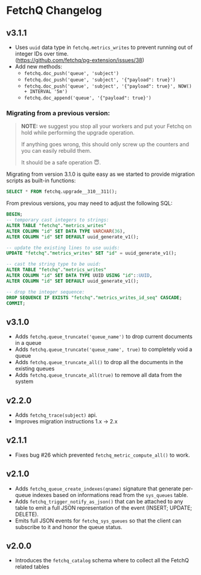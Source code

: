 # FetchQ Changelog

## v3.1.1

- Uses `uuid` data type in `fetchq.metrics_writes` to prevent
  running out of integer IDs over time.  
  (https://github.com/fetchq/pg-extension/issues/38)
- Add new methods:
  - `fetchq.doc_push('queue', 'subject')`
  - `fetchq.doc_push('queue', 'subject', '{"payload": true}')`
  - `fetchq.doc_push('queue', 'subject', '{"payload": true}', NOW() + INTERVAL '5m')`
  - `fetchq.doc_append('queue', '{"payload": true}')`

### Migrating from a previous version:

> **NOTE:** we suggest you stop all your workers and put your 
> Fetchq on hold while performing the upgrade operation. 
> 
> If anything goes wrong, this should only screw up the counters
> and you can easily rebuild them.
>
> It should be a safe operation 😇.

Migrating from version 3.1.0 is quite easy as we started to
provide migration scripts as built-in functions:

```sql
SELECT * FROM fetchq.upgrade__310__311();
```

From previous versions, you may need to adjust the following SQL:

```sql
BEGIN;
-- temporary cast integers to strings:
ALTER TABLE "fetchq"."metrics_writes" 
ALTER COLUMN "id" SET DATA TYPE VARCHAR(36),
ALTER COLUMN "id" SET DEFAULT uuid_generate_v1();

-- update the existing lines to use uuids:
UPDATE "fetchq"."metrics_writes" SET "id" = uuid_generate_v1();

-- cast the string type to be uuid:
ALTER TABLE "fetchq"."metrics_writes"
ALTER COLUMN "id" SET DATA TYPE UUID USING "id"::UUID,
ALTER COLUMN "id" SET DEFAULT uuid_generate_v1();

-- drop the integer sequence:
DROP SEQUENCE IF EXISTS "fetchq"."metrics_writes_id_seq" CASCADE;
COMMIT;
```



## v3.1.0

- Adds `fetchq.queue_truncate('queue_name')` to drop current documents in a queue
- Adds `fetchq.queue_truncate('queue_name', true)` to completely void a queue
- Adds `fetchq.queue_truncate_all()` to drop all the documents in the existing queues
- Adds `fetchq.queue_truncate_all(true)` to remove all data from the system

## v2.2.0

- Adds `fetchq_trace(subject)` api.
- Improves migration instructions 1.x -> 2.x

## v2.1.1

- Fixes bug #26 which prevented `fetchq_metric_compute_all()` to work.

## v2.1.0

- Adds `fetchq_queue_create_indexes(qname)` signature that generate per-queue indexes
  based on informations read from the `sys_queues` table.
- Adds `fetchq_trigger_notify_as_json()` that can be attached to any table to emit a full
  JSON representation of the event (INSERT; UPDATE; DELETE).
- Emits full JSON events for `fetchq_sys_queues` so that the client can subscribe to it and
  honor the queue status.

## v2.0.0

- Introduces the `fetchq_catalog` schema where to collect all the FetchQ related tables

